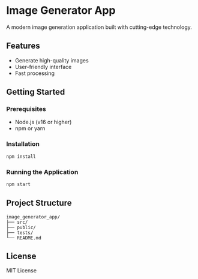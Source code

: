 # Image Generator App

A modern image generation application built with cutting-edge technology.

## Features

- Generate high-quality images
- User-friendly interface
- Fast processing

## Getting Started

### Prerequisites

- Node.js (v16 or higher)
- npm or yarn

### Installation

```bash
npm install
```

### Running the Application

```bash
npm start
```

## Project Structure

```
image_generator_app/
├── src/
├── public/
├── tests/
└── README.md
```

## License

MIT License
